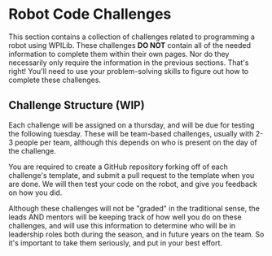 # Robot Code Challenges

This section contains a collection of challenges related to programming a robot using WPILib.
These challenges **DO NOT** contain all of the needed information to complete them within their own pages.
Nor do they necessarily only require the information in the previous sections. That's right! You'll need to use your
problem-solving skills to figure out how to complete these challenges.

## Challenge Structure (WIP)

Each challenge will be assigned on a thursday, and will be due for testing the following tuesday. These will be
team-based challenges, usually with 2-3 people per team, although this depends on who is present on the day of the
challenge.

You are required to create a GitHub repository forking off of each challenge's template, and submit a pull request to
the template when you are done. We will then test your code on the robot, and give you feedback on how you did.

Although these challenges will not be "graded" in the traditional sense, the leads AND mentors will be keeping track
of how well you do on these challenges, and will use this information to determine who will be in leadership roles
both during the season, and in future years on the team. So it's important to take them seriously, and put in your
best effort.